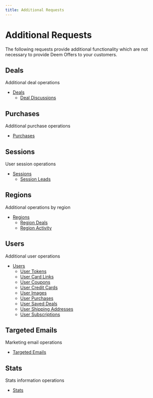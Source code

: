 ```yaml
---
title: Additional Requests
---
```


# Additional Requests

The following requests provide additional functionality which are not necessary to provide Deem Offers to your customers.

## Deals

Additional deal operations

* [Deals](/v1/deals/)
	* [Deal Discussions](/v1/deals/discussions/)

## Purchases

Additional purchase operations

* [Purchases](/v1/purchases/)

## Sessions

User session operations

* [Sessions](/v1/sessions/)
	* [Session Leads](/v1/sessions/leads/)

## Regions

Additional operations by region

* [Regions](/v1/regions/)
	* [Region Deals](/v1/regions/deals/)
	* [Region Activity](/v1/regions/activity/)

## Users

Additional user operations

* [Users](/v1/users/)
	* [User Tokens](/v1/users/access_tokens/)
	* [User Card Links](/v1/users/card_links/)
	* [User Coupons](/v1/users/coupons/)
    * [User Credit Cards](/v1/users/credit_cards/)
    * [User Images](/v1/users/images/)
    * [User Purchases](/v1/users/purchases/)
    * [User Saved Deals](/v1/users/saved_deals/)
    * [User Shipping Addresses](/v1/users/shipping_addresses/)
    * [User Subscriptions](/v1/users/subscriptions/)

## Targeted Emails

Marketing email operations

* [Targeted Emails](/v1/targeted_emails/batches/)

## Stats

Stats information operations

* [Stats](/v1/stats/merchants/)